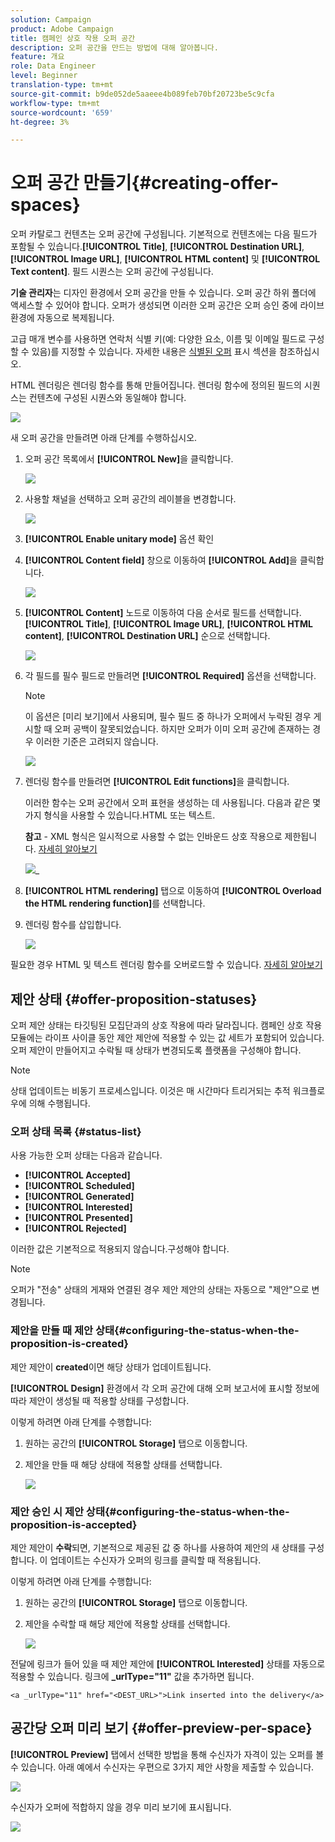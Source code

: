```yaml
---
solution: Campaign
product: Adobe Campaign
title: 캠페인 상호 작용 오퍼 공간
description: 오퍼 공간을 만드는 방법에 대해 알아봅니다.
feature: 개요
role: Data Engineer
level: Beginner
translation-type: tm+mt
source-git-commit: b9de052de5aaeee4b089feb70bf20723be5c9cfa
workflow-type: tm+mt
source-wordcount: '659'
ht-degree: 3%

---
```


# 오퍼 공간 만들기{#creating-offer-spaces}

오퍼 카탈로그 컨텐츠는 오퍼 공간에 구성됩니다. 기본적으로 컨텐츠에는 다음 필드가 포함될 수 있습니다.**[!UICONTROL Title]**, **[!UICONTROL Destination URL]**, **[!UICONTROL Image URL]**, **[!UICONTROL HTML content]** 및 **[!UICONTROL Text content]**. 필드 시퀀스는 오퍼 공간에 구성됩니다.

**기술 관리자**&#x200B;는 디자인 환경에서 오퍼 공간을 만들 수 있습니다. 오퍼 공간 하위 폴더에 액세스할 수 있어야 합니다. 오퍼가 생성되면 이러한 오퍼 공간은 오퍼 승인 중에 라이브 환경에 자동으로 복제됩니다.

고급 매개 변수를 사용하면 연락처 식별 키(예: 다양한 요소, 이름 및 이메일 필드로 구성할 수 있음)를 지정할 수 있습니다. 자세한 내용은 [식별된 오퍼](../../interaction/using/integration-via-javascript--client-side-.md#presenting-an-identified-offer) 표시 섹션을 참조하십시오.

HTML 렌더링은 렌더링 함수를 통해 만들어집니다. 렌더링 함수에 정의된 필드의 시퀀스는 컨텐츠에 구성된 시퀀스와 동일해야 합니다.

![](assets/offer_space_create_009.png)

새 오퍼 공간을 만들려면 아래 단계를 수행하십시오.

1. 오퍼 공간 목록에서 **[!UICONTROL New]**&#x200B;을 클릭합니다.

   ![](assets/offer_space_create_001.png)

1. 사용할 채널을 선택하고 오퍼 공간의 레이블을 변경합니다.

   ![](assets/offer_space_create_002.png)

1. **[!UICONTROL Enable unitary mode]** 옵션 확인

1. **[!UICONTROL Content field]** 창으로 이동하여 **[!UICONTROL Add]**&#x200B;을 클릭합니다.

   ![](assets/offer_space_create_003.png)

1. **[!UICONTROL Content]** 노드로 이동하여 다음 순서로 필드를 선택합니다.**[!UICONTROL Title]**, **[!UICONTROL Image URL]**, **[!UICONTROL HTML content]**, **[!UICONTROL Destination URL]** 순으로 선택합니다.

   ![](assets/offer_space_create_004.png)

1. 각 필드를 필수 필드로 만들려면 **[!UICONTROL Required]** 옵션을 선택합니다.

   >[!NOTE]
   >
   >이 옵션은 [미리 보기]에서 사용되며, 필수 필드 중 하나가 오퍼에서 누락된 경우 게시할 때 오퍼 공백이 잘못되었습니다. 하지만 오퍼가 이미 오퍼 공간에 존재하는 경우 이러한 기준은 고려되지 않습니다.

   ![](assets/offer_space_create_005.png)

1. 렌더링 함수를 만들려면 **[!UICONTROL Edit functions]**&#x200B;을 클릭합니다.

   이러한 함수는 오퍼 공간에서 오퍼 표현을 생성하는 데 사용됩니다. 다음과 같은 몇 가지 형식을 사용할 수 있습니다.HTML 또는 텍스트.

   **참고**  - XML 형식은 일시적으로 사용할 수 없는 인바운드 상호 작용으로 제한됩니다. [자세히 알아보기](../start/capability-matrix.md#gs-unavailable-features)

   ![](assets/offer_spacecreate_006.png)_

1. **[!UICONTROL HTML rendering]** 탭으로 이동하여 **[!UICONTROL Overload the HTML rendering function]**&#x200B;를 선택합니다.
1. 렌더링 함수를 삽입합니다.

   ![](assets/offer_space_create_007.png)

필요한 경우 HTML 및 텍스트 렌더링 함수를 오버로드할 수 있습니다. [자세히 알아보기](../../interaction/using/about-inbound-channels.md)

## 제안 상태 {#offer-proposition-statuses}

오퍼 제안 상태는 타깃팅된 모집단과의 상호 작용에 따라 달라집니다. 캠페인 상호 작용 모듈에는 라이프 사이클 동안 제안 제안에 적용할 수 있는 값 세트가 포함되어 있습니다. 오퍼 제안이 만들어지고 수락될 때 상태가 변경되도록 플랫폼을 구성해야 합니다.

>[!NOTE]
>
>상태 업데이트는 비동기 프로세스입니다. 이것은 매 시간마다 트리거되는 추적 워크플로우에 의해 수행됩니다.

### 오퍼 상태 목록 {#status-list}

사용 가능한 오퍼 상태는 다음과 같습니다.

* **[!UICONTROL Accepted]**
* **[!UICONTROL Scheduled]**
* **[!UICONTROL Generated]**
* **[!UICONTROL Interested]**
* **[!UICONTROL Presented]**
* **[!UICONTROL Rejected]**

이러한 값은 기본적으로 적용되지 않습니다.구성해야 합니다.

>[!NOTE]
>
>오퍼가 &quot;전송&quot; 상태의 게재와 연결된 경우 제안 제안의 상태는 자동으로 &quot;제안&quot;으로 변경됩니다.

### 제안을 만들 때 제안 상태{#configuring-the-status-when-the-proposition-is-created}

제안 제안이 **created**&#x200B;이면 해당 상태가 업데이트됩니다.

**[!UICONTROL Design]** 환경에서 각 오퍼 공간에 대해 오퍼 보고서에 표시할 정보에 따라 제안이 생성될 때 적용할 상태를 구성합니다.

이렇게 하려면 아래 단계를 수행합니다:

1. 원하는 공간의 **[!UICONTROL Storage]** 탭으로 이동합니다.
1. 제안을 만들 때 해당 상태에 적용할 상태를 선택합니다.

   ![](assets/offer_update_status_001.png)

### 제안 승인 시 제안 상태{#configuring-the-status-when-the-proposition-is-accepted}

제안 제안이 **수락**&#x200B;되면, 기본적으로 제공된 값 중 하나를 사용하여 제안의 새 상태를 구성합니다. 이 업데이트는 수신자가 오퍼의 링크를 클릭할 때 적용됩니다.

이렇게 하려면 아래 단계를 수행합니다:

1. 원하는 공간의 **[!UICONTROL Storage]** 탭으로 이동합니다.
1. 제안을 수락할 때 해당 제안에 적용할 상태를 선택합니다.

   ![](assets/offer_update_status_002.png)

<!--
**Inbound interaction**

The **[!UICONTROL Storage]** tab lets you define statuses for **proposed** and **accepted** offer propositions only. For inbound interaction, the status of offer propositions should be specified directly in the URL for calling the offer engine, rather than through the interface. This way, you will be able to specify which status to apply in other cases, for example if an offer proposition is rejected.

```
<BASE_URL>?a=UpdateStatus&p=<PRIMARY_KEY_OF_THE_PROPOSITION>&st=<NEW_STATUS_OF_THE_PROPOSITION>&r=<REDIRECT_URL>
```

For instance, the proposition (identifier **40004**) that matches the **Home insurance** offer displayed on the **Neobank** site contains the following URL:

```
<BASE_URL>?a=UpdateStatus&p=<40004>&st=<3>&r=<"http://www.neobank.com/insurance/subscribe.html">
```

As soon as a visitor clicks the offer, and therefore the URL, the **[!UICONTROL Accepted]** status (value **3**) is applied to the proposition and the visitor is redirected to a new page of the **Neobank** site to take out the insurance contract.

>[!NOTE]
>
>If you want to specify another status in the url (for example if an offer proposition is rejected), use the value corresponding to the desired status. Example: **[!UICONTROL Rejected]** = "5", **[!UICONTROL Presented]** = "1" and so on.
>
>Statuses and their values can be retrieved in the **[!UICONTROL Offer propositions (nms)]** data schema. For more on this, refer to [this page](../../configuration/using/data-schemas.md).

**Outbound interaction**
-->

전달에 링크가 들어 있을 때 제안 제안에 **[!UICONTROL Interested]** 상태를 자동으로 적용할 수 있습니다. 링크에 **_urlType=&quot;11&quot;** 값을 추가하면 됩니다.

```
<a _urlType="11" href="<DEST_URL>">Link inserted into the delivery</a>
```

## 공간당 오퍼 미리 보기 {#offer-preview-per-space}

**[!UICONTROL Preview]** 탭에서 선택한 방법을 통해 수신자가 자격이 있는 오퍼를 볼 수 있습니다. 아래 예에서 수신자는 우편으로 3가지 제안 사항을 제출할 수 있습니다.

![](assets/offer_space_overview_002.png)

수신자가 오퍼에 적합하지 않을 경우 미리 보기에 표시됩니다.

![](assets/offer_space_overview_001.png)

<!--
The preview can ignore contexts when they are restricted to a space. This is the case when the interaction schema has been extended to add fields referenced in a space using an inbound channel (for more on this, refer to [Extension example](../../interaction/using/extension-example.md)).
-->

